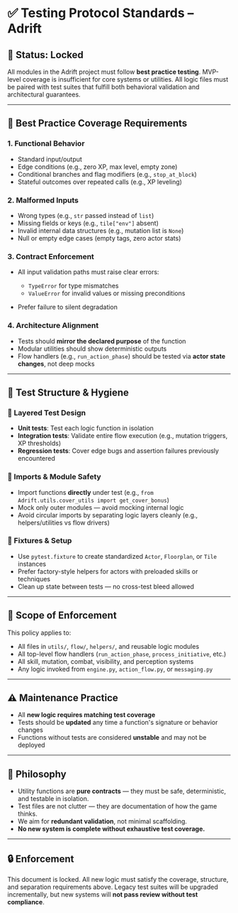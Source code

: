 # ✅ Testing Protocol Standards – Adrift

## 🧾 Status: **Locked**

All modules in the Adrift project must follow **best practice testing**. MVP-level coverage is insufficient for core systems or utilities. All logic files must be paired with test suites that fulfill both behavioral validation and architectural guarantees.

---

## 🧪 Best Practice Coverage Requirements

### 1. Functional Behavior

* Standard input/output
* Edge conditions (e.g., zero XP, max level, empty zone)
* Conditional branches and flag modifiers (e.g., `stop_at_block`)
* Stateful outcomes over repeated calls (e.g., XP leveling)

### 2. Malformed Inputs

* Wrong types (e.g., `str` passed instead of `list`)
* Missing fields or keys (e.g., `tile["env"]` absent)
* Invalid internal data structures (e.g., mutation list is `None`)
* Null or empty edge cases (empty tags, zero actor stats)

### 3. Contract Enforcement

* All input validation paths must raise clear errors:

  * `TypeError` for type mismatches
  * `ValueError` for invalid values or missing preconditions
* Prefer failure to silent degradation

### 4. Architecture Alignment

* Tests should **mirror the declared purpose** of the function
* Modular utilities should show deterministic outputs
* Flow handlers (e.g., `run_action_phase`) should be tested via **actor state changes**, not deep mocks

---

## 🔁 Test Structure & Hygiene

### 🔹 Layered Test Design

* **Unit tests**: Test each logic function in isolation
* **Integration tests**: Validate entire flow execution (e.g., mutation triggers, XP thresholds)
* **Regression tests**: Cover edge bugs and assertion failures previously encountered

### 🔹 Imports & Module Safety

* Import functions **directly** under test (e.g., `from Adrift.utils.cover_utils import get_cover_bonus`)
* Mock only outer modules — avoid mocking internal logic
* Avoid circular imports by separating logic layers cleanly (e.g., helpers/utilities vs flow drivers)

### 🔹 Fixtures & Setup

* Use `pytest.fixture` to create standardized `Actor`, `Floorplan`, or `Tile` instances
* Prefer factory-style helpers for actors with preloaded skills or techniques
* Clean up state between tests — no cross-test bleed allowed

---

## 📎 Scope of Enforcement

This policy applies to:

* All files in `utils/`, `flow/`, `helpers/`, and reusable logic modules
* All top-level flow handlers (`run_action_phase`, `process_initiative`, etc.)
* All skill, mutation, combat, visibility, and perception systems
* Any logic invoked from `engine.py`, `action_flow.py`, or `messaging.py`

---

## ⚠️ Maintenance Practice

* All **new logic requires matching test coverage**
* Tests should be **updated** any time a function's signature or behavior changes
* Functions without tests are considered **unstable** and may not be deployed

---

## 🧠 Philosophy

* Utility functions are **pure contracts** — they must be safe, deterministic, and testable in isolation.
* Test files are not clutter — they are documentation of how the game thinks.
* We aim for **redundant validation**, not minimal scaffolding.
* **No new system is complete without exhaustive test coverage.**

---

## 🔒 Enforcement

This document is locked. All new logic must satisfy the coverage, structure, and separation requirements above. Legacy test suites will be upgraded incrementally, but new systems will **not pass review without test compliance**.
